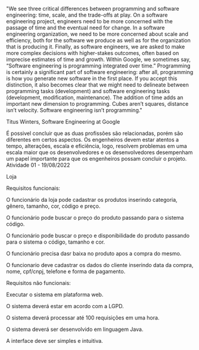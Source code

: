 "We see three critical differences between programming and software engineering: time, scale, and the trade-offs at play. On a software engineering project, engineers need to be more concerned with the passage of time and the eventual need for change. In a software engineering organization, we need to be more concerned about scale and efficiency, both for the software we produce as well as for the organization that is producing it. Finally, as software engineers, we are asked to make more complex decisions with higher-stakes outcomes, often based on imprecise estimates of time and growth. Within Google, we sometimes say, “Software engineering is programming integrated over time.” Programming is certainly a significant part of software engineering: after all, programming is how you generate new software in the first place. If you accept this distinction, it also becomes clear that we might need to delineate between programming tasks (development) and software engineering tasks (development, modification, maintenance). The addition of time adds an important new dimension to programming. Cubes aren’t squares, distance isn’t velocity. Software engineering isn’t programming."

Titus Winters, Software Engineering at Google

É possivel concluir que as duas profissões são relacionadas, porém são diferentes em certos aspectos. Os engenheiros devem estar atentos a tempo, alterações, escala e eficiência, logo, resolvem problemas em uma escala maior que os desenvolvedores e os desenvolvedores desempenham um papel importante para que os engenheiros possam concluir o projeto.
Atividade 01 - 19/08/2022

Loja

Requisitos funcionais:

O funcionário da loja pode cadastrar os produtos inserindo categoria, gênero, tamanho, cor, código e preço.

O funcionário pode buscar o preço do produto passando para o sistema código.

O funcionário pode buscar o preço e disponibilidade do produto passando para o sistema o código, tamanho e cor.

O funcionário precisa dasr baixa no produto apos a compra do mesmo.

O funcionario deve cadastrar os dados do cliente inserindo data da compra, nome, cpf/cnpj, telefone e forma de pagamento.


Requisitos não funcionais:

Executar o sistema em plataforma web.

O sistema deverá estar em acordo com a LGPD.

O sistema deverá processar até 100 requisições em uma hora.

O sistema deverá ser desenvolvido em linguagem Java.

A interface deve ser simples e intuitiva.
